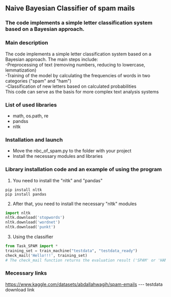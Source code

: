 ## Naive Bayesian Classifier of spam mails
### The code implements a simple letter classification system based on a Bayesian approach. 

### Main description

The code implements a simple letter classification system based on a Bayesian approach. The main steps include:\
-Preprocessing of text (removing numbers, reducing to lowercase, lemmatization)\
-Training of the model by calculating the frequencies of words in two categories ("spam" and "ham")\
-Classification of new letters based on calculated probabilities\
This code can serve as the basis for more complex text analysis systems

### List of used libraries

- math, os.path, re
- pandss
- nltk

### Installation and launch

- Move the nbc_of_spam.py to the folder with your project
- Install the necessary modules and libraries

### Library installation code and an example of using the program

1) You need to install the "nltk" and "pandas"
```terminal
pip install nltk
pip install pandas
```
2) After that, you need to install the necessary "nltk" modules
```python
import nltk
nltk.download('stopwords')
nltk.download('wordnet')
nltk.download('punkt')
```
3) Using the classifier
```python
from Task_SPAM import *
training_set = train_machine("testdata", "testdata_ready")
check_mail('Hello!!!', training_set) 
# The check_mail function returns the evaluation result ('SPAM' or 'HAM')
```

### Mecessary links
https://www.kaggle.com/datasets/abdallahwagih/spam-emails --- testdata download link









